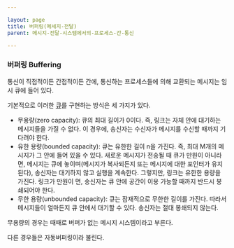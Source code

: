 ```yaml
---

layout: page
title: 버퍼링(메세지-전달)
parent: 메시지-전달-시스템에서의-프로세스-간-통신

---
```



### 버퍼링 Buffering

통신이 직접적이든 간접적이든 간에, 통신하는 프로세스들에 의해 교환되는 메시지는 임시 큐에 들어 있다.

기본적으로 이러한 [큐](큐.html)를 구현하는 방식은 세 가지가 있다.

- 무용량(zero capacity): 큐의 최대 길이가 0이다. 즉, 링크는 자체 안에 대기하는 메시지들을 가질 수 없다. 이 경우에, 송신자는 수신자가 메시지를 수신할 때까지 기다려야 한다.
- 유한 용량(bounded capacity): 큐는 유한한 길이 n을 가진다. 즉, 최대 M개의 메시지가 그 안에 들어 있을 수 있다. 새로운 메시지가 전송될 때 큐가 만원이 아니라면, 메시지는 큐에 놓이며(메시지가 복사되든지 또는 메시지에 대한 포인터가 유지된다), 송신자는 대기하지 않고 실행을 계속한다. 그렇지만, 링크는 유한한 용량을 가진다. 링크가 만원이 면, 송신자는 큐 안에 공간이 이용 가능할 때까지 반드시 봉쇄되어야 한다.
- 무한 용량(unbounded capacity): 큐는 잠재적으로 무한한 길이를 가진다. 따라서 메시지들이 얼마든지 큐 안에서 대기할 수 있다. 송신자는 절대 봉쇄되지 않는다.

무용량의 경우는 때때로 버퍼가 없는 메시지 시스템이라고 부른다.

다른 경우들은 자동버퍼링이라 불린다.